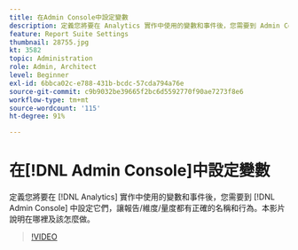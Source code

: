 ```yaml
---
title: 在Admin Console中設定變數
description: 定義您將要在 Analytics 實作中使用的變數和事件後，您需要到 Admin Console 中設定它們，讓報告/維度/量度都有正確的名稱和行為。本影片說明在哪裡及該怎麼做。
feature: Report Suite Settings
thumbnail: 28755.jpg
kt: 3582
topic: Administration
role: Admin, Architect
level: Beginner
exl-id: 6bbca02c-e788-431b-bcdc-57cda794a76e
source-git-commit: c9b9032be39665f2bc6d5592770f90ae7273f8e6
workflow-type: tm+mt
source-wordcount: '115'
ht-degree: 91%

---
```


# 在[!DNL Admin Console]中設定變數

定義您將要在 [!DNL Analytics] 實作中使用的變數和事件後，您需要到 [!DNL Admin Console] 中設定它們，讓報告/維度/量度都有正確的名稱和行為。本影片說明在哪裡及該怎麼做。

>[!VIDEO](https://video.tv.adobe.com/v/28755/?quality=12&learn=on)

